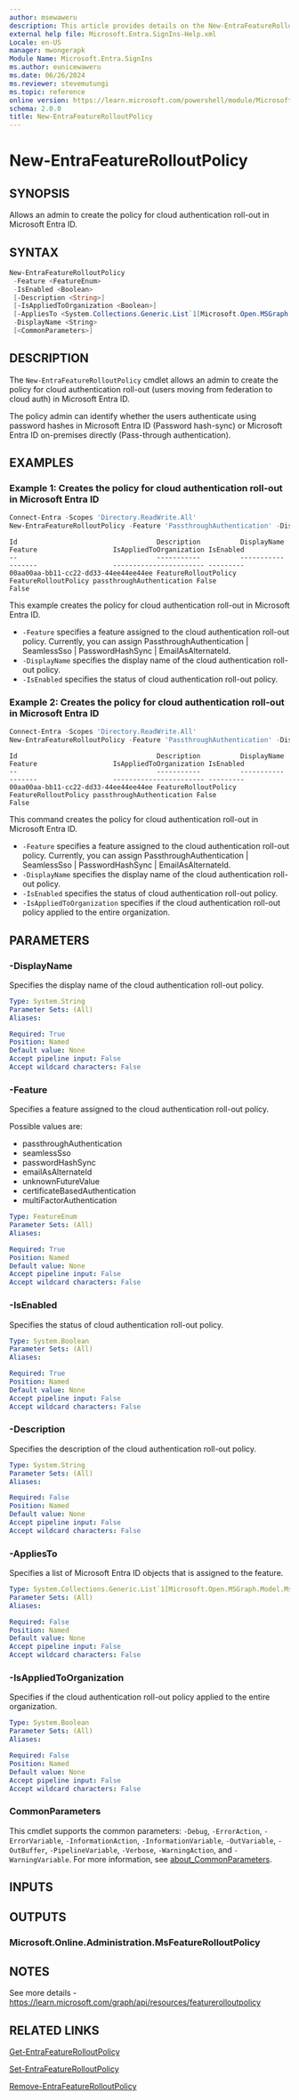 ```yaml
---
author: msewaweru
description: This article provides details on the New-EntraFeatureRolloutPolicy command.
external help file: Microsoft.Entra.SignIns-Help.xml
Locale: en-US
manager: mwongerapk
Module Name: Microsoft.Entra.SignIns
ms.author: eunicewaweru
ms.date: 06/26/2024
ms.reviewer: stevemutungi
ms.topic: reference
online version: https://learn.microsoft.com/powershell/module/Microsoft.Entra.SignIns/New-EntraFeatureRolloutPolicy
schema: 2.0.0
title: New-EntraFeatureRolloutPolicy
---
```


# New-EntraFeatureRolloutPolicy

## SYNOPSIS

Allows an admin to create the policy for cloud authentication roll-out in Microsoft Entra ID.

## SYNTAX

```powershell
New-EntraFeatureRolloutPolicy
 -Feature <FeatureEnum>
 -IsEnabled <Boolean>
 [-Description <String>]
 [-IsAppliedToOrganization <Boolean>]
 [-AppliesTo <System.Collections.Generic.List`1[Microsoft.Open.MSGraph.Model.MsDirectoryObject]>]
 -DisplayName <String>
 [<CommonParameters>]
```

## DESCRIPTION

The `New-EntraFeatureRolloutPolicy` cmdlet allows an admin to create the policy for cloud authentication roll-out (users moving from federation to cloud auth) in Microsoft Entra ID.

The policy admin can identify whether the users authenticate using password hashes in Microsoft Entra ID (Password hash-sync) or Microsoft Entra ID on-premises directly (Pass-through authentication).

## EXAMPLES

### Example 1: Creates the policy for cloud authentication roll-out in Microsoft Entra ID

```powershell
Connect-Entra -Scopes 'Directory.ReadWrite.All'
New-EntraFeatureRolloutPolicy -Feature 'PassthroughAuthentication' -DisplayName 'Passthrough Authentication Rollout Policy' -IsEnabled $false
```

```Output
Id                                   Description          DisplayName          Feature                   IsAppliedToOrganization IsEnabled
--                                   -----------          -----------          -------                   ----------------------- ---------
00aa00aa-bb11-cc22-dd33-44ee44ee44ee FeatureRolloutPolicy FeatureRolloutPolicy passthroughAuthentication False                   False

```

This example creates the policy for cloud authentication roll-out in Microsoft Entra ID.

- `-Feature` specifies a feature assigned to the cloud authentication roll-out policy.
Currently, you can assign PassthroughAuthentication | SeamlessSso | PasswordHashSync | EmailAsAlternateId.
- `-DisplayName` specifies the display name of the cloud authentication roll-out policy.
- `-IsEnabled` specifies the status of cloud authentication roll-out policy.

### Example 2: Creates the policy for cloud authentication roll-out in Microsoft Entra ID

```powershell
Connect-Entra -Scopes 'Directory.ReadWrite.All'
New-EntraFeatureRolloutPolicy -Feature 'PassthroughAuthentication' -DisplayName 'FeatureRolloutPolicy' -IsEnabled $false -IsAppliedToOrganization $false
```

```Output
Id                                   Description          DisplayName          Feature                   IsAppliedToOrganization IsEnabled
--                                   -----------          -----------          -------                   ----------------------- ---------
00aa00aa-bb11-cc22-dd33-44ee44ee44ee FeatureRolloutPolicy FeatureRolloutPolicy passthroughAuthentication False                   False

```

This command creates the policy for cloud authentication roll-out in Microsoft Entra ID.

- `-Feature` specifies a feature assigned to the cloud authentication roll-out policy.
Currently, you can assign PassthroughAuthentication | SeamlessSso | PasswordHashSync | EmailAsAlternateId.
- `-DisplayName` specifies the display name of the cloud authentication roll-out policy.
- `-IsEnabled` specifies the status of cloud authentication roll-out policy.
- `-IsAppliedToOrganization` specifies if the cloud authentication roll-out policy applied to the entire organization.

## PARAMETERS

### -DisplayName

Specifies the display name of the cloud authentication roll-out policy.

```yaml
Type: System.String
Parameter Sets: (All)
Aliases:

Required: True
Position: Named
Default value: None
Accept pipeline input: False
Accept wildcard characters: False
```

### -Feature

Specifies a feature assigned to the cloud authentication roll-out policy.

Possible values are:
- passthroughAuthentication  
- seamlessSso  
- passwordHashSync  
- emailAsAlternateId  
- unknownFutureValue  
- certificateBasedAuthentication  
- multiFactorAuthentication

```yaml
Type: FeatureEnum
Parameter Sets: (All)
Aliases:

Required: True
Position: Named
Default value: None
Accept pipeline input: False
Accept wildcard characters: False
```

### -IsEnabled

Specifies the status of cloud authentication roll-out policy.

```yaml
Type: System.Boolean
Parameter Sets: (All)
Aliases:

Required: True
Position: Named
Default value: None
Accept pipeline input: False
Accept wildcard characters: False
```

### -Description

Specifies the description of the cloud authentication roll-out policy.

```yaml
Type: System.String
Parameter Sets: (All)
Aliases:

Required: False
Position: Named
Default value: None
Accept pipeline input: False
Accept wildcard characters: False
```

### -AppliesTo

Specifies a list of Microsoft Entra ID objects that is assigned to the feature.

```yaml
Type: System.Collections.Generic.List`1[Microsoft.Open.MSGraph.Model.MsDirectoryObject]
Parameter Sets: (All)
Aliases:

Required: False
Position: Named
Default value: None
Accept pipeline input: False
Accept wildcard characters: False
```

### -IsAppliedToOrganization

Specifies if the cloud authentication roll-out policy applied to the entire organization.

```yaml
Type: System.Boolean
Parameter Sets: (All)
Aliases:

Required: False
Position: Named
Default value: None
Accept pipeline input: False
Accept wildcard characters: False
```

### CommonParameters

This cmdlet supports the common parameters: `-Debug`, `-ErrorAction`, `-ErrorVariable`, `-InformationAction`, `-InformationVariable`, `-OutVariable`, `-OutBuffer`, `-PipelineVariable`, `-Verbose`, `-WarningAction`, and `-WarningVariable`. For more information, see [about_CommonParameters](https://go.microsoft.com/fwlink/?LinkID=113216).

## INPUTS

## OUTPUTS

### Microsoft.Online.Administration.MsFeatureRolloutPolicy

## NOTES

See more details - <https://learn.microsoft.com/graph/api/resources/featurerolloutpolicy>

## RELATED LINKS

[Get-EntraFeatureRolloutPolicy](Get-EntraFeatureRolloutPolicy.md)

[Set-EntraFeatureRolloutPolicy](Set-EntraFeatureRolloutPolicy.md)

[Remove-EntraFeatureRolloutPolicy](Remove-EntraFeatureRolloutPolicy.md)
